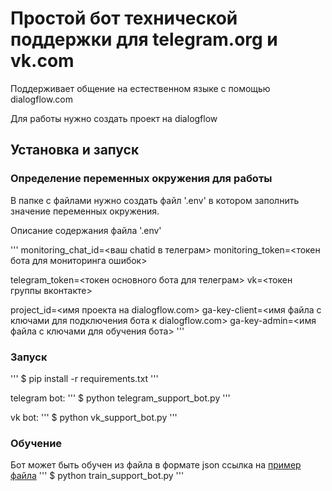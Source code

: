 # Простой бот технической поддержки для telegram.org и vk.com
Поддерживает общение на естественном языке с помощью dialogflow.com

Для работы нужно создать проект на dialogflow

## Установка и запуск
### Определение переменных окружения для работы
В папке с файлами нужно создать файл '.env' в котором заполнить значение переменных окружения.

Описание содержания файла '.env'

'''
monitoring_chat_id=<ваш chatid в телеграм>
monitoring_token=<токен бота для мониторинга ошибок>

telegram_token=<токен основного бота для телеграм>
vk=<токен группы вконтакте>

project_id=<имя проекта на dialogflow.com>
ga-key-client=<имя файла с ключами для подключения бота к dialogflow.com>
ga-key-admin=<имя файла с ключами для обучения бота>
'''

### Запуск
'''
$ pip install -r requirements.txt
'''

telegram bot:
'''
$ python telegram_support_bot.py
'''

vk bot:
'''
$ python vk_support_bot.py
'''

### Обучение
Бот может быть обучен из файла в формате json
ссылка на [пример файла](https://dvmn.org/media/filer_public/a7/db/a7db66c0-1259-4dac-9726-2d1fa9c44f20/questions.json)
'''
$ python train_support_bot.py
'''
